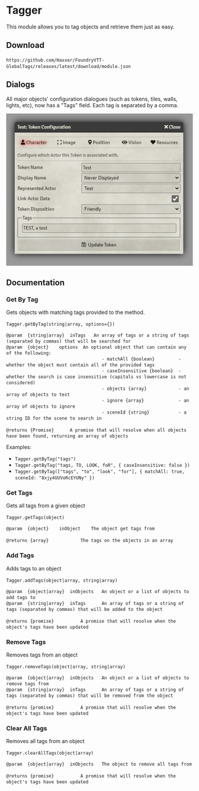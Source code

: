 # Tagger

This module allows you to tag objects and retrieve them just as easy.

## Download

`https://github.com/Haxxer/FoundryVTT-GlobalTags/releases/latest/download/module.json`

## Dialogs

All major objects' configuration dialogues (such as tokens, tiles, walls, lights, etc), now has a "Tags" field. Each tag is separated by a comma.

![img.png](docs/token-config.png)

## Documentation

### Get By Tag
Gets objects with matching tags provided to the method.

`Tagger.getByTag(string|array, options={})`

```
@param 	{string|array}	inTags	 An array of tags or a string of tags (separated by commas) that will be searched for
@param 	{object} 	options	 An optional object that can contain any of the following:
                                    - matchAll {boolean}         - whether the object must contain all of the provided tags
                                    - caseInsensitive {boolean}	 - whether the search is case insensitive (capitals vs lowercase is not considered)
                                    - objects {array} 	         - an array of objects to test
                                    - ignore {array}	         - an array of objects to ignore
                                    - sceneId {string}	         - a string ID for the scene to search in
                                    
@returns {Promise} 		A promise that will resolve when all objects have been found, returning an array of objects
```

Examples:

- `Tagger.getByTag("tags")`
- `Tagger.getByTag("tags, TO, LOOK, foR", { caseInsensitive: false })`
- `Tagger.getByTag(["tags", "to", "look", "for"], { matchAll: true, sceneId: "8xjy4UUVoRcEYUNy" })`

### Get Tags
Gets all tags from a given object

`Tagger.getTags(object)`

```
@param	{object} 	inObject	The object get tags from

@returns {array} 			The tags on the objects in an array
```

### Add Tags

Adds tags to an object

`Tagger.addTags(object|array, string|array)`

```
@param 	{object|array}	inObjects	An object or a list of objects to add tags to
@param 	{string|array} 	inTags		An array of tags or a string of tags (separated by commas) that will be added to the object

@returns {promise} 			A promise that will resolve when the object's tags have been updated
```

### Remove Tags

Removes tags from an object

`Tagger.removeTags(object|array, string|array)`

```
@param 	{object|array}	inObjects	An object or a list of objects to remove tags from
@param 	{string|array} 	inTags		An array of tags or a string of tags (separated by commas) that will be removed from the object

@returns {promise} 			A promise that will resolve when the object's tags have been updated
```

### Clear All Tags

Removes all tags from an object

`Tagger.clearAllTags(object|array)`

```
@param 	{object|array}	inObjects	The object to remove all tags from

@returns {promise}			A promise that will resolve when the object's tags have been updated
```
